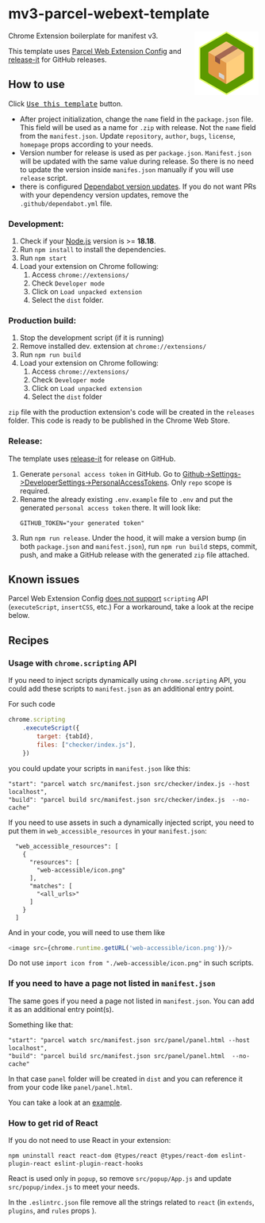 # mv3-parcel-webext-template

Chrome Extension boilerplate for manifest v3.
<img align="right" width="128" src="src/images/icon256.png">

This template uses [Parcel Web Extension Config](https://parceljs.org/recipes/web-extension/)
and [release-it](https://github.com/release-it/release-it) for GitHub releases.

## How to use

Click [<kbd>Use this template</kbd>](https://github.com/onikienko/mv3-parcel-webext-template/generate) button.

- After project initialization, change the `name` field in the `package.json` file. This field will be used as a name
  for `.zip` with release. Not the `name` field from the `manifest.json`.
  Update `repository`, `author`, `bugs`, `license`, `homepage` props according to your needs.
- Version number for release is used as per `package.json`. `Manifest.json` will be updated with the same
value during release. So there is no need to update the version inside `manifes.json` manually if you will use `release` script.
- there is configured [Dependabot version updates](https://docs.github.com/en/code-security/dependabot/dependabot-version-updates/about-dependabot-version-updates).
  If you do not want PRs with your dependency version updates, remove the `.github/dependabot.yml` file.

### Development:

1. Check if your [Node.js](https://nodejs.org/) version is >= **18.18**.
2. Run `npm install` to install the dependencies.
3. Run `npm start`
4. Load your extension on Chrome following:
    1. Access `chrome://extensions/`
    2. Check `Developer mode`
    3. Click on `Load unpacked extension`
    4. Select the `dist` folder.

### Production build:

1. Stop the development script (if it is running)
2. Remove installed dev. extension at `chrome://extensions/`
3. Run `npm run build`
4. Load your extension on Chrome following:
    1. Access `chrome://extensions/`
    2. Check `Developer mode`
    3. Click on `Load unpacked extension`
    4. Select the `dist` folder

`zip` file with the production extension's code will be created in the `releases` folder.
This code is ready to be published in the Chrome Web Store.

### Release:

The template uses [release-it](https://github.com/release-it/release-it) for release on GitHub.

1. Generate `personal access token` in GitHub. Go to
   [Github->Settings->DeveloperSettings->PersonalAccessTokens](https://github.com/settings/tokens/new?scopes=repo&description=release-it).
   Only `repo` scope is required.
2. Rename the already existing `.env.example` file to `.env` and put the generated `personal access token` there. It will look
   like:
    ```
    GITHUB_TOKEN="your generated token"
    ```
3. Run `npm run release`. Under the hood, it will make a version bump (in both `package.json` and `manifest.json`),
   run `npm run build` steps, commit, push, and make a GitHub release with the generated `zip` file attached.

## Known issues

Parcel Web Extension Config [does not support](https://github.com/parcel-bundler/parcel/issues/5758) `scripting` API
(`executeScript`, `insertCSS`, etc.)
For a workaround, take a look at the recipe below.

## Recipes

### Usage with `chrome.scripting` API

If you need to inject scripts dynamically using `chrome.scripting` API, you could add these scripts to `manifest.json`
as an additional entry point.

For such code

```javaScript
chrome.scripting
    .executeScript({
        target: {tabId},
        files: ["checker/index.js"],
    })
```

you could update your scripts in `manifest.json` like this:

```
"start": "parcel watch src/manifest.json src/checker/index.js --host localhost",
"build": "parcel build src/manifest.json src/checker/index.js  --no-cache"
```

If you need to use assets in such a dynamically injected script,
you need to put them in `web_accessible_resources` in your `manifest.json`:

```
  "web_accessible_resources": [
    {
      "resources": [
        "web-accessible/icon.png"
      ],
      "matches": [
        "<all_urls>"
      ]
    }
  ]
```

And in your code, you will need to use them like

```javaScript
<image src={chrome.runtime.getURL('web-accessible/icon.png')}/>
```

Do not use `import icon from "./web-accessible/icon.png"` in such scripts.

### If you need to have a page not listed in `manifest.json`

The same goes if you need a page not listed in `manifest.json`.
You can add it as an additional entry point(s).

Something like that:

```
"start": "parcel watch src/manifest.json src/panel/panel.html --host localhost",
"build": "parcel build src/manifest.json src/panel/panel.html  --no-cache"
```

In that case `panel` folder will be created in `dist` and you can reference it from your code like `panel/panel.html`.

You can take a look at an [example](https://github.com/onikienko/keygenjukebox-play-button/tree/master/mv3). 

### How to get rid of React

If you do not need to use React in your extension:

```shell
npm uninstall react react-dom @types/react @types/react-dom eslint-plugin-react eslint-plugin-react-hooks
```

React is used only in `popup`,
so remove `src/popup/App.js` and update `src/popup/index.js` to meet your needs.

In the `.eslintrc.json` file remove all the strings related to `react` (in `extends`, `plugins`, and `rules` props ).
